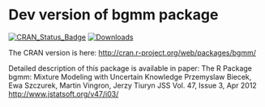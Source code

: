 Dev version of bgmm package
===========================

[![CRAN_Status_Badge](http://www.r-pkg.org/badges/version/bgmm)](http://cran.r-project.org/web/packages/bgmm)
[![Downloads](http://cranlogs.r-pkg.org/badges/bgmm)](http://cran.rstudio.com/package=bgmm)

The CRAN version is here:
http://cran.r-project.org/web/packages/bgmm/


Detailed description of this package is available in paper:
The R Package bgmm: Mixture Modeling with Uncertain Knowledge
Przemyslaw Biecek, Ewa Szczurek, Martin Vingron, Jerzy Tiuryn
JSS Vol. 47, Issue 3, Apr 2012
http://www.jstatsoft.org/v47/i03/

